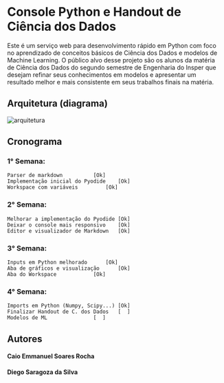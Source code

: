# Console Python e Handout de Ciência dos Dados

Este é um serviço web para desenvolvimento rápido em Python com foco no aprendizado de conceitos básicos de Ciência dos Dados e modelos de Machine Learning. O público alvo desse projeto são os alunos da matéria de Ciência dos Dados do segundo semestre de Engenharia do Insper que desejam refinar seus conhecimentos em modelos e apresentar um resultado melhor e mais consistente em seus trabalhos finais na matéria.

## Arquitetura (diagrama)
![arquitetura](https://i.imgur.com/klAASQO.jpg)

## Cronograma
### 1° Semana:
	Parser de markdown 			[Ok]
	Implementação inicial do Pyodide 	[Ok]
	Workspace com variáveis			[Ok]
### 2° Semana:
	Melhorar a implementação do Pyodide [Ok]
	Deixar o console mais responsivo	[Ok]
	Editor e visualizador de Markdown	[Ok]
### 3° Semana:
	Inputs em Python melhorado		[Ok]
	Aba de gráficos	e visualização		[Ok]
	Aba do Workspace			[Ok]
### 4° Semana:
	Imports em Python (Numpy, Scipy...)	[Ok]
	Finalizar Handout de C. dos Dados	[  ]
	Modelos de ML 				[  ]

## Autores
#### Caio Emmanuel Soares Rocha
#### Diego Saragoza da Silva
